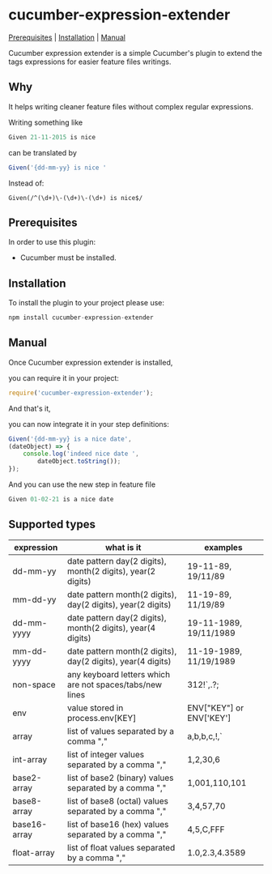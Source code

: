 # cucumber-expression-extender
[Prerequisites](#Prerequisites "Prerequisites") | [Installation](#Installation "Installation") | [Manual](#Manual "Manual")

<p>
Cucumber expression extender is a simple Cucumber's plugin to extend the tags expressions for easier feature files writings.
<p>

<h2> Why </h2>
<p>
It helps writing cleaner feature files without complex regular expressions.
</p>
<p>Writing something like </p>

```javascript
Given 21-11-2015 is nice
```
<p>can be translated by</p>

```javascript
Given('{dd-mm-yy} is nice '
```

<p> Instead of: </p>

```javscript
Given(/^(\d+)\-(\d+)\-(\d+) is nice$/
```

<a name="Prerequisites"></a>
<h2> Prerequisites </h2>
<p>In order to use this plugin:</p>
<p>
    <ul>
        <li>Cucumber must be installed.</li>
    </ul>
</p>

<a name="Installation"></a>
<h2>Installation</h2>
<p>To install the plugin to your project please use:</p>

```javascript
npm install cucumber-expression-extender
```

<a name="Manual"></a>
<h2>Manual</h2>
<p>
Once Cucumber expression extender is installed, </p>
<p> you can require it in your project: </p>

```javascript
require('cucumber-expression-extender');
```

<p>
And that's it, </p>
<p>you can now integrate it in your step definitions: </p>

```javascript
Given('{dd-mm-yy} is a nice date', 
(dateObject) => {
    console.log('indeed nice date ',
        dateObject.toString());
});
```

<p>
And you can use the new step in feature file

```javascript
Given 01-02-21 is a nice date
```


<h2> Supported types </h2> 
    <table>
        <thead>
            <th>expression</th>
            <th>what is it</th>
            <th>examples</th>
        </tead>
        <tbody>
        <tr>
            <td>dd-mm-yy</td>
            <td>date pattern day(2 digits), month(2 digits), year(2 digits)</td>
            <td>19-11-89, 19/11/89</td>
        </tr>
        <tr>
            <td>mm-dd-yy</td>
            <td>date pattern month(2 digits), day(2 digits), year(2 digits)</td>
            <td>11-19-89, 11/19/89</td>
        </tr>
        <tr>
            <td>dd-mm-yyyy</td>
            <td>date pattern day(2 digits), month(2 digits), year(4 digits)</td>
            <td>19-11-1989, 19/11/1989</td>
        </tr>
        <tr>
            <td>mm-dd-yyyy</td>
            <td>date pattern month(2 digits), day(2 digits), year(4 digits)</td>
            <td>11-19-1989, 11/19/1989</td>
        </tr>
        <tr>
            <td>non-space</td>
            <td>any keyboard letters which are not spaces/tabs/new lines</td>
            <td>312!`,.?;</td>
        </tr>
        <tr>
            <td>env</td>
            <td>value stored in process.env[KEY]</td>
            <td>ENV["KEY"] or ENV['KEY']</td>
        </tr>
        <tr>
            <td>array</td>
            <td>list of values separated by a comma ","</td>
            <td>a,b,b,c,!,`</td>
        </tr>
        <tr>
            <td>int-array</td>
            <td>list of integer values separated by a comma ","</td>
            <td>1,2,30,6</td>
        </tr>
        <tr>
            <td>base2-array</td>
            <td>list of base2 (binary) values separated by a comma ","</td>
            <td>1,001,110,101</td>
        </tr>
        <tr>
            <td>base8-array</td>
            <td>list of base8 (octal) values separated by a comma ","</td>
            <td>3,4,57,70</td>
        </tr>
        <tr>
            <td>base16-array</td>
            <td>list of base16 (hex) values separated by a comma ","</td>
            <td>4,5,C,FFF</td>
        </tr>
        <tr>
            <td>float-array</td>
            <td>list of float values separated by a comma ","</td>
            <td>1.0,2.3,4.3589</td>
        </tr>
        </tbody>
    </table>

    